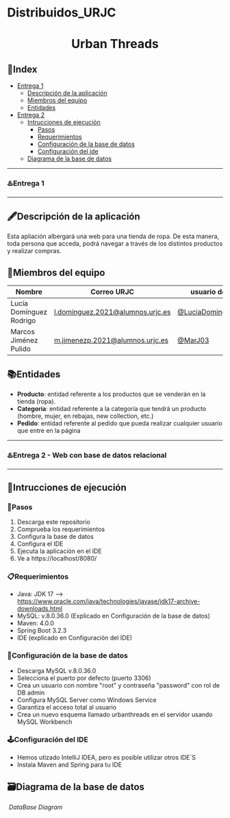 # Distribuidos_URJC

# <p align="center"> Urban Threads </p>
## 📑Index
- [Entrega 1](entrega-1)
  - [Descripción de la aplicación](descripcon-de-la-aplicacion)
  - [Miembros del equipo](miembros-del-equipo)
  - [Entidades](entidades)
- [Entrega 2](entrega-2)
  - [Intrucciones de ejecución](instrucciones-de-ejecucion)
     - [Pasos](pasos)
     - [Requerimientos](requerimientos)
     - [Configuración de la base de datos](configuracion-de-la-base-de-datos)
     - [Configuración del ide](configuracion-del-ide)
  - [Diagrama de la base de datos](diagrama-de-la-base-de-datos)

***   
### ♨️Entrega 1
***
## 🖋️Descripción de la aplicación
Esta apliación albergará una web para una tienda de ropa. De esta manera, toda persona que acceda, podrá navegar a través de los distintos productos y realizar compras.


## 👷Miembros del equipo
| Nombre | Correo URJC| usuario de Github |
| ------------- | ------------- | ----------- |
| Lucía Domínguez Rodrigo| l.dominguez.2021@alumnos.urjc.es | [@LuciaDominguezRodrigo](https://github.com/LuciaDominguezRodrigo) |
| Marcos Jiménez Pulido  | m.jimenezp.2021@alumnos.urjc.es  | [@MarJ03](https://github.com/MarJ03) |


## 📚Entidades
- **Producto**: entidad referente a los productos que se venderán en la tienda (ropa).
- **Categoria**: entidad referente a la categoría que tendrá un producto (hombre, mujer, en rebajas, new collection, etc.)
- **Pedido**: entidad referente al pedido que pueda realizar cualquier usuario que entre en la página

***   
### ♨️Entrega 2  - Web con base de datos relacional
***

## 🔣Intrucciones de ejecución

### 👟Pasos 
1. Descarga este repositorio
2. Comprueba los requerimientos
3. Configura la base de datos
4. Configura el IDE
5. Ejecuta la aplicación en el IDE
6. Ve a https://localhost/8080/

### 📋Requerimientos
- Java: JDK 17 --> https://www.oracle.com/java/technologies/javase/jdk17-archive-downloads.html
- MySQL: v.8.0.36.0 (Explicado en Configuración de la base de datos)
- Maven: 4.0.0
- Spring Boot 3.2.3
- IDE (explicado en Configuración del IDE)

### 💾Configuración de la base de datos
- Descarga MySQL v.8.0.36.0
- Selecciona el puerto por defecto (puerto 3306)
- Crea un usuario con nombre "root" y contraseña "password" con rol de DB admin
- Configura MySQL Server como Windows Service
- Garantiza el acceso total al usuario
- Crea un nuevo esquema llamado urbanthreads en el servidor usando MySQL Workbench

### 🕹️Configuración del IDE
- Hemos utizado IntelliJ IDEA, pero es posible utilizar otros IDE´S
- Instala Maven and Spring para tu IDE

## 🗃️Diagrama de la base de datos
![]()
*DataBase Diagram*
